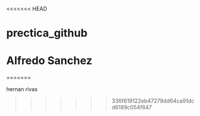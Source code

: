 <<<<<<< HEAD
# prectica_github
# Alfredo Sanchez
=======

hernan rivas
>>>>>>> 336f619122eb47279dd64ca91dcd6189c054f647

